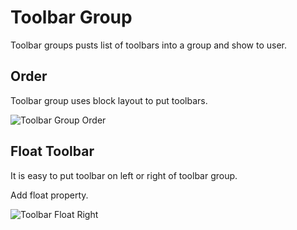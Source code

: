# Toolbar Group

Toolbar groups pusts list of toolbars into a group and show to user.

## Order

Toolbar group uses block layout to put toolbars.


![Toolbar Group Order](images/toolbar-group-default-order.svg "Toolbar Group Order")


## Float Toolbar

It is easy to put toolbar on left or right of toolbar group.

Add float property.


![Toolbar Float Right](images/toolbar-group-float-right-order.svg "Toolbar Float Right")

